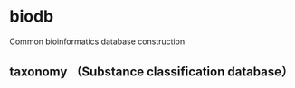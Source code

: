 # biodb
Common bioinformatics database construction


## taxonomy （Substance classification database）
